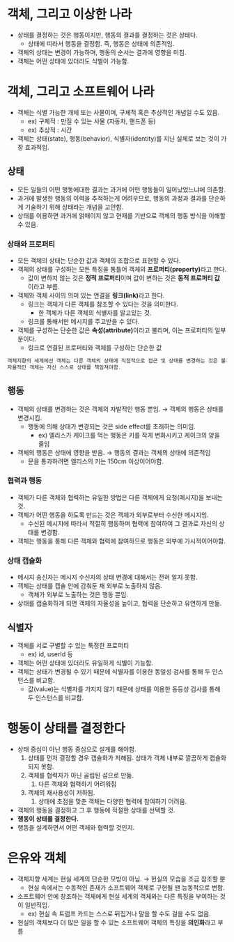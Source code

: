 # 객체, 그리고 이상한 나라

- 상태를 결정하는 것은 행동이지만, 행동의 결과를 결정하는 것은 상태다.
    - 상태에 띠라서 행동을 결정함. 즉, 행동은 상태에 의존적임.
- 객체의 상태는 변경이 가능하며, 행동의 순서는 결과에 영향을 미침.
- 객체는 어떤 상태에 있더라도 식별이 가능함.

# 객체, 그리고 소프트웨어 나라

- 객체는 식별 가능한 개체 또는 사물이며, 구체적 혹은 추상적인 개념일 수도 있음.
    - ex) 구체적 : 만질 수 있는 사물 (자동차, 핸드폰  등)
    - ex) 추상적 : 시간
- 객체는 상태(state), 행동(behavior), 식별자(identity)를 지닌 실체로 보는 것이 가장 효과적임.

## 상태

- 모든 일들의 어떤 행동에대한 결과는 과거에 어떤 행동들이 일어났었느냐에 의존함.
- 과거에 발생한 행동의 이력을 추적하는게 어려우므로, 행동의 과정과 결과를 단순하게 기술하기 위해 상태라는 개념을 고안함.
- 상태를 이용하면 과거에 얽매이지 않고 현재를 기반으로 객체의 행동 방식을 이해할 수 있음.

### 상태와 프로퍼티

- 모든 객체의 상태는 단순한 값과 객체의 조합으로 표현할 수 있다.
- 객체의 상태를 구성하는 모든 특징을 통틀어 객체의 <b>프로퍼티(property)</b>라고 한다.
    - 값이 변하지 않는 것은 **정적 프로퍼티**이며 값이 변하는 것은 **동적 프로퍼티 값** 이라고 부름.
- 객체와 객체 사이의 의미 있는 연결을 <b>링크(link)</b>라고 한다.
    - 링크는 객체가 다른 객체를 참조할 수 있다는 것을 의미한다.
        - 한 객체가 다른 객체의 식별자를 알고있는 것.
    - 링크를 통해서만 메시지를 주고받을 수 있다.
- 객체를 구성하는 단순한 값은 <b>속성(attribute)</b>이라고 불리며, 이는 프로퍼티의 일부분이다.
    - 링크로 연결된 프로퍼티와 객체를 구성하는 단순한 값

```kotlin
객체지향의 세계에선 객체는 다른 객체의 상태에 직접적으로 접근 및 상태를 변경하는 것은 불가능함.
자율적인 객체는 자신 스스로 상태를 책임져야함.
```
## 행동

- 객체의 상태를 변경하는 것은 객체의 자발적인 행동 뿐임. → 객체의 행동은 상태를 변경시킴.
    - 행동에 의해 상태가 변경되는 것은 side effect를 초래하는 의미임.
        - ex) 엘리스가 케이크를 먹는 행동은 키를 작게 변화시키고 케이크의 양을 줄임
- 객체의 행동은 상태에 영향을 받음. → 행동의 결과는 객체의 상태에 의존적임
    - 문을 통과하려면 엘리스의 키는 150cm 이상이어야함.

### 협력과 행동

- 객체가 다른 객체와 협력하는 유일한 방법은 다른 객체에게 요청(메시지)을 보내는 것.
- 객체가 어떤 행동을 하도록 만드는 것은 객체가 외부로부터 수신한 메시지임.
    - 수신된 메시지에 따라서 적절히 행동하며 협력에 참여하여 그 결과로 자신의 상태를 변경함.
- 객체는 행동을 통해 다른 객체와 협력에 참여하므로 행동은 외부에 가시적이어야함.

### 상태 캡슐화

- 메시지 송신자는 메시지 수신자의 상태 변경에 대해서는 전혀 알지 못함.
- 객체는 상태를 캡슐 안에 감춰둔 채 외부로 노출하지 않음.
    - 객체가 외부로 노출하는 것은 행동 뿐임.
- 상태를 캡슐화하게 되면 객체의 자율성을 높이고, 협력을 단순하고 유연하게 만듦.

## 식별자

- 객체를 서로 구별할 수 있는 툭정한 프로퍼티
    - ex) id, userId 등
- 객체는 어떤 상태에 있더라도 유일하게 식별이 가능함.
- 객체는 상태가 변경될 수 있기 때문에 식별자를 이용한 동일성 검사를 통해 두 인스턴스를 비교함.
    - 값(value)는 식별자를 가지지 않기 때문에 상태를 이용한 동등성 검사를 통해 두 인스턴스를 비교함.

# 행동이 상태를 결정한다

- 상태 중심이 아닌 행동 중심으로 설계를 해야함.
    1. 상태를 먼저 결정할 경우 캡슐화가 저해됨. 상태가 객체 내부로 깔끔하게 캡슐화되지 못함.
    2. 객체를 협력자가 아닌 골립된 섬으로 만듦.
        1. 다른 객체와 협력하기 어려워짐
    3. 객체의 재사용성이 저하됨.
        1. 상태에 초점을 맞춘 객체는 다양한 협력에 참여하기 어려움.
- 객체의 행동을 결정하고 그 후 행동에 적절한 상태를 선택할 것.
- **행동이 상태를 결정한다.**
- 행동을 설계하면서 어떤 객체와 협력할 것인지.

# 은유와 객체

- 객체지향 세계는 현실 세계의 단순한 모방이 아님. → 현실의 모습을 조금 참조할 뿐
    - 현실 속에서는 수동적인 존재가 소프트웨어 객체로 구현될 땐 능동적으로 변함.
- 소프트웨어 안에 창조하는 객체에게 현실 세계의 객체와는 다른 특징을 부여하는 것이 일반적임.
    - ex) 현실 속 트럼프 카드는 스스로 뒤집거나 말을 할 수도 걸을 수도 없음.
- 현실의 객체보다 더 많은 일을 할 수 있는 소프트웨어 객체의 특징을 **의인화**라고 부름
